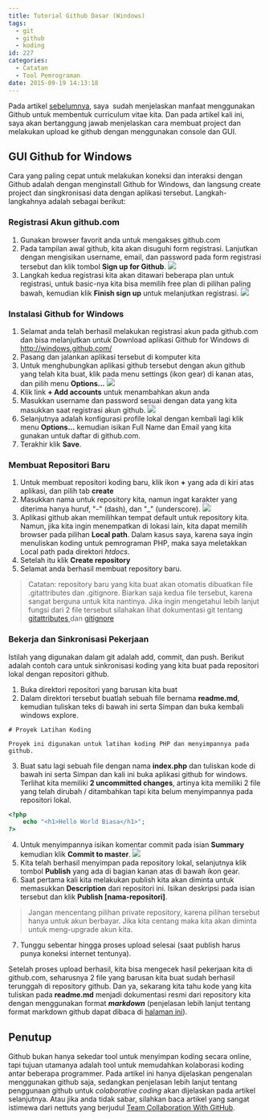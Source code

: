 ```yaml
---
title: Tutorial Github Dasar (Windows)
tags:
  - git
  - github
  - koding
id: 227
categories:
  - Catatan
  - Tool Pemrograman
date: 2015-09-19 14:13:18
---
```


Pada artikel [sebelumnya](http://fahrifirdaus.web.id/2015/02/github-curriculum-vitae-untuk-programmer/), saya  sudah menjelaskan manfaat menggunakan Github untuk membentuk curriculum vitae kita. Dan pada artikel kali ini, saya akan bertanggung jawab menjelaskan cara membuat project dan melakukan upload ke github dengan menggunakan console dan GUI.

## GUI Github for Windows

Cara yang paling cepat untuk melakukan koneksi dan interaksi dengan Github adalah dengan menginstall Github for Windows, dan langsung create project dan singkronisasi data dengan aplikasi tersebut. Langkah-langkahnya adalah sebagai berikut:<!--more-->

### Registrasi Akun github.com

1.  Gunakan browser favorit anda untuk mengakses github.com
2.  Pada tampilan awal github, kita akan disuguhi form registrasi. Lanjutkan dengan mengisikan username, email, dan password pada form registrasi tersebut dan klik tombol **Sign up for Github**.
![](/images/Github-0.jpg)
3.  Langkah kedua registrasi kita akan ditawari beberapa plan untuk registrasi, untuk basic-nya kita bisa memilih free plan di pilihan paling bawah, kemudian klik **Finish sign up** untuk melanjutkan registrasi.
![](/images/github-00.jpg)

### Instalasi Github for Windows

1.  Selamat anda telah berhasil melakukan registrasi akun pada github.com dan bisa melanjutkan untuk Download aplikasi Github for Windows di http://windows.github.com/
2.  Pasang dan jalankan aplikasi tersebut di komputer kita
3.  Untuk menghubungkan aplikasi github tersebut dengan akun github yang telah kita buat, klik pada menu settings (ikon gear) di kanan atas, dan pilih menu **Options...**
![](/images/github1.jpg)
4.  Klik link **+ Add accounts** untuk menambahkan akun anda
5.  Masukkan username dan password sesuai dengan data yang kita masukkan saat registrasi akun github.
![](/images/github-2.jpg)
6.  Selanjutnya adalah konfigurasi profile lokal dengan kembali lagi klik menu **Options...** kemudian isikan Full Name dan Email yang kita gunakan untuk daftar di github.com.
7.  Terakhir klik **Save**.

### Membuat Repositori Baru

1.  Untuk membuat repositori koding baru, klik ikon **+** yang ada di kiri atas aplikasi, dan pilih tab **create**
2.  Masukkan nama untuk repository kita, namun ingat karakter yang diterima hanya huruf, "-" (dash), dan "_" (underscore).
![](/images/github-3.jpg)
3.  Aplikasi github akan memilihkan tempat default untuk repository kita. Namun, jika kita ingin menempatkan di lokasi lain, kita dapat memilih browser pada pilihan **Local path**. Dalam kasus saya, karena saya ingin menuliskan koding untuk pemrograman PHP, maka saya meletakkan Local path pada direktori _htdocs_.
4.  Setelah itu klik **Create repository**
5.  Selamat anda berhasil membuat repository baru.

> Catatan: repository baru yang kita buat akan otomatis dibuatkan file .gitattributes dan .gitignore. Biarkan saja kedua file tersebut, karena sangat berguna untuk kita nantinya. Jika ingin mengetahui lebih lanjut fungsi dari 2 file tersebut silahakan lihat dokumentasi git tentang [gitattributes ](http://git-scm.com/docs/gitattributes)dan [gitignore](http://git-scm.com/docs/gitignore)

### Bekerja dan Sinkronisasi Pekerjaan

Istilah yang digunakan dalam git adalah add, commit, dan push. Berikut adalah contoh cara untuk sinkronisasi koding yang kita buat pada repositori lokal dengan repositori github.

1.  Buka direktori repositori yang barusan kita buat
2.  Dalam direktori tersebut buatlah sebuah file bernama **readme.md**, kemudian tuliskan teks di bawah ini serta Simpan dan buka kembali windows explore.

```
# Proyek Latihan Koding

Proyek ini digunakan untuk latihan koding PHP dan menyimpannya pada github.
```

3.  Buat satu lagi sebuah file dengan nama **index.php** dan tuliskan kode di bawah ini serta Simpan dan kali ini buka aplikasi github for windows. Terlihat kita memiliki **2 uncommitted changes**, artinya kita memiliki 2 file yang telah dirubah / ditambahkan tapi kita belum menyimpannya pada repositori lokal.

```php
<?php
	echo "<h1>Hello World Biasa</h1>";
?>
```

4.  Untuk menyimpannya isikan komentar commit pada isian **Summary** kemudian klik **Commit to master**.
![](/images/github-4.jpg)
5.  Kita telah berhasil menyimpan pada repository lokal, selanjutnya klik tombol **Publish** yang ada di bagian kanan atas di bawah ikon gear.
6.  Saat pertama kali kita melakukan publish kita akan diminta untuk memasukkan **Description** dari repositori ini. Isikan deskripsi pada isian tersebut dan klik **Publish [nama-repositori]**.
> Jangan mencentang pilihan private repository, karena pilihan tersebut hanya untuk akun berbayar. Jika kita centang maka kita akan diminta untuk meng-upgrade akun kita.
7.  Tunggu sebentar hingga proses upload selesai (saat publish harus punya koneksi internet tentunya).

Setelah proses upload berhasil, kita bisa mengecek hasil pekerjaan kita di github.com, seharusnya 2 file yang barusan kita buat sudah berhasil terunggah di repository github. Dan ya, sekarang kita tahu kode yang kita tuliskan pada **readme.md** menjadi dokumentasi resmi dari repository kita dengan menggunakan format _**markdown**_ (penjelasan lebih lanjut tentang format markdown github dapat dibaca di [halaman ini](https://help.github.com/articles/markdown-basics/)).

## Penutup

Github bukan hanya sekedar tool untuk menyimpan koding secara online, tapi tujuan utamanya adalah tool untuk memudahkan kolaborasi koding antar beberapa programmer. Pada artikel ini hanya dijelaskan pengenalan menggunakan github saja, sedangkan penjelasan lebih lanjut tentang penggunaan github untuk _colaborative coding_ akan dijelaskan pada artikel selanjutnya. Atau jika anda tidak sabar, silahkan baca artikel yang sangat istimewa dari nettuts yang berjudul [Team Collaboration With GitHub](http://code.tutsplus.com/articles/team-collaboration-with-github--net-29876).